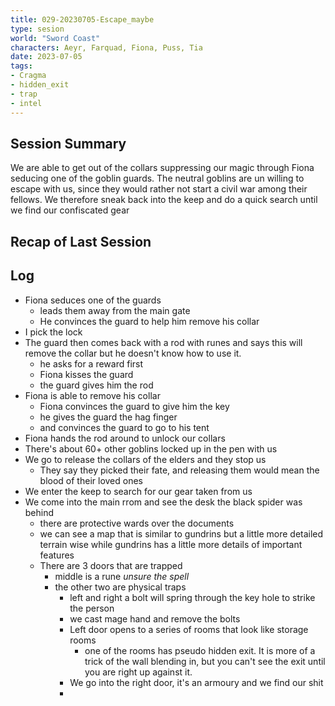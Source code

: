 ```yaml
---
title: 029-20230705-Escape_maybe
type: sesion
world: "Sword Coast"
characters: Aeyr, Farquad, Fiona, Puss, Tia
date: 2023-07-05
tags: 
- Cragma
- hidden_exit
- trap
- intel
---
```


## Session Summary

We are able to get out of the collars suppressing our magic through Fiona seducing one of the goblin guards. The neutral goblins are un willing to escape with us, since they would rather not start a civil war among their fellows. We therefore sneak back into the keep and do  a quick search until we find our confiscated gear

## Recap of Last Session

## Log

- Fiona seduces one of the guards
	- leads them away from the main gate
	- He convinces the guard to help him remove his collar
- I pick the lock 
- The guard then comes back with a rod with runes and says this will remove the collar but he doesn't know how to use it.
	- he asks for a reward first
	- Fiona kisses the guard
	- the guard gives him the rod
- Fiona is able to remove his collar
	- Fiona convinces the guard to give him the key
	- he gives the guard the hag finger
	- and convinces the guard to go to his tent
- Fiona hands the rod around to unlock our collars
- There's about 60+ other goblins locked up in the pen with us
- We go to release the collars of the elders and they stop us
	- They say they picked their fate, and releasing them would mean the blood of their loved ones
- We enter the keep to search for our gear taken from us
- We come into the main rrom and see the desk the black spider was behind
	- there are protective wards over the documents
	- we can see a map that is similar to gundrins but a little more detailed terrain wise while gundrins has a little more details of important features
	- There are 3 doors that are trapped
		- middle is a rune *unsure the spell*
		- the other two are physical traps
			- left and right a bolt will spring through the key hole to strike the person
			- we cast mage hand and remove the bolts 
			- Left door opens to a series of rooms that look like storage rooms
				- one of the rooms has pseudo hidden exit. It is more of a trick of the wall blending in, but you can't see the exit until you are right up against it.
			- We go into the right door, it's an armoury and we find our shit
			- 
